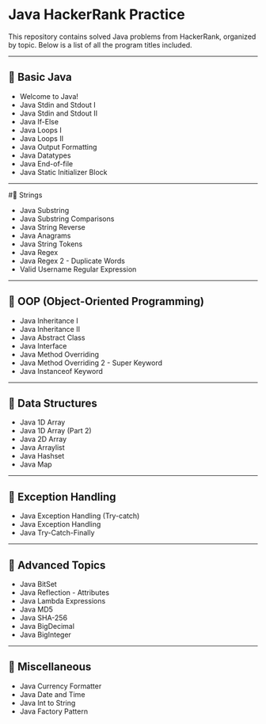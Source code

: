 # Java HackerRank Practice 

This repository contains solved Java problems from HackerRank, organized by topic. Below is a list of all the program titles included.

---

## 📘 Basic Java

- Welcome to Java!
- Java Stdin and Stdout I
- Java Stdin and Stdout II
- Java If-Else
- Java Loops I
- Java Loops II
- Java Output Formatting
- Java Datatypes
- Java End-of-file
- Java Static Initializer Block

---

#📘 Strings

- Java Substring
- Java Substring Comparisons
- Java String Reverse
- Java Anagrams
- Java String Tokens
- Java Regex
- Java Regex 2 - Duplicate Words
- Valid Username Regular Expression

---

## 📘 OOP (Object-Oriented Programming)

- Java Inheritance I
- Java Inheritance II
- Java Abstract Class
- Java Interface
- Java Method Overriding
- Java Method Overriding 2 - Super Keyword
- Java Instanceof Keyword

---

## 📘 Data Structures

- Java 1D Array
- Java 1D Array (Part 2)
- Java 2D Array
- Java Arraylist
- Java Hashset
- Java Map

---

## 📘 Exception Handling

- Java Exception Handling (Try-catch)
- Java Exception Handling
- Java Try-Catch-Finally

---

## 📘 Advanced Topics

- Java BitSet
- Java Reflection - Attributes
- Java Lambda Expressions
- Java MD5
- Java SHA-256
- Java BigDecimal
- Java BigInteger

---

## 📘 Miscellaneous

- Java Currency Formatter
- Java Date and Time
- Java Int to String
- Java Factory Pattern

